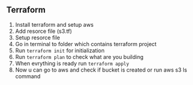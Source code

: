 ## Terraform

1. Install terraform and setup aws
2. Add resorce file (s3.tf)
3. Setup resorce file 
4. Go in terminal to folder which contains terraform project
5. Run `terraform init` for initialization
6. Run `terraform plan` to check what are you building
7. When evrything is ready run `terraform apply`
8. Now u can go to aws and check if bucket is created or run aws s3 ls command   
